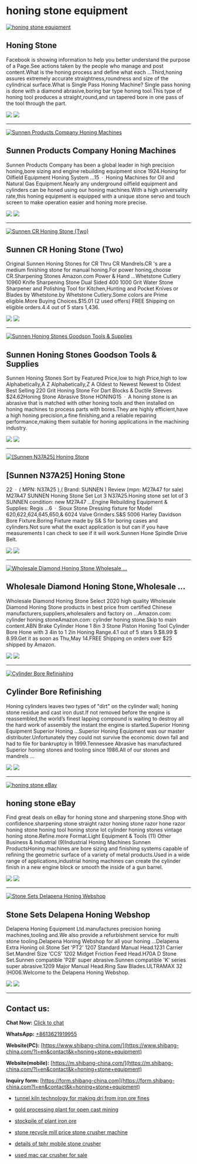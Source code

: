# honing stone equipment

<a href="https://swt.shibang-china.com/?l=en&img&k=honing+stone+equipment" target="_blank">![honing stone equipment](http://static.shibang-china.com/all-800x300/1160.jpg)</a>

## Honing Stone
Facebook is showing information to help you better understand the purpose of a Page.See actions taken by the people who manage and post content.What is the honing process and define what each …Third,honing assures extremely accurate straightness,roundness and size of the cylindrical surface.What is Single Pass Honing Machine? Single pass honing is done with a diamond abrasive,boring bar type honing tool.This type of honing tool produces a straight,round,and un tapered bore in one pass of the tool through the part.


<a href="https://whatsapp.shibangsoft.com/WhatsApp.php" target="_blank" title="WhatsApp">![](http://static.shibang-china.com/icon/whatsapp.png)</a> <a href="https://swt.shibang-china.com/?l=en&icon&k=honing+stone+equipment" target="_blank">![](http://static.shibang-china.com/icon/chat-en.png)</a>

---

<a href="https://swt.shibang-china.com/?l=en&img&k=honing+stone+equipment" target="_blank">![Sunnen Products Company Honing Machines](http://static.shibang-china.com/all-800x300/1168.jpg)</a>

## Sunnen Products Company Honing Machines
Sunnen Products Company has been a global leader in high precision honing,bore sizing and engine rebuilding equipment since 1924.Honing for Oilfield Equipment Honing System …15&ensp;&#0183;&ensp;Honing Machines for Oil and Natural Gas Equipment.Nearly any underground oilfield equipment and cylinders can be honed using our honing machines.With a high universality rate,this honing equipment is equipped with a unique stone servo and touch screen to make operation easier and honing more precise.


<a href="https://whatsapp.shibangsoft.com/WhatsApp.php" target="_blank" title="WhatsApp">![](http://static.shibang-china.com/icon/whatsapp.png)</a> <a href="https://swt.shibang-china.com/?l=en&icon&k=honing+stone+equipment" target="_blank">![](http://static.shibang-china.com/icon/chat-en.png)</a>

---

<a href="https://swt.shibang-china.com/?l=en&img&k=honing+stone+equipment" target="_blank">![Sunnen CR Honing Stone (Two)](http://static.shibang-china.com/all-800x300/51.jpg)</a>

## Sunnen CR Honing Stone (Two)
Original Sunnen Honing Stones for CR Thru CR Mandrels.CR 's are a medium finishing stone for manual honing.For power honing,choose CR.Sharpening Stones Amazon.com Power &amp; Hand …Whetstone Cutlery 10960 Knife Sharpening Stone Dual Sided 400 1000 Grit Water Stone Sharpener and Polishing Tool for Kitchen,Hunting and Pocket Knives or Blades by Whetstone.by Whetstone Cutlery.Some colors are Prime eligible.More Buying Choices.$15.01 (2 used offers) FREE Shipping on eligible orders.4.4 out of 5 stars 1,436.


<a href="https://whatsapp.shibangsoft.com/WhatsApp.php" target="_blank" title="WhatsApp">![](http://static.shibang-china.com/icon/whatsapp.png)</a> <a href="https://swt.shibang-china.com/?l=en&icon&k=honing+stone+equipment" target="_blank">![](http://static.shibang-china.com/icon/chat-en.png)</a>

---

<a href="https://swt.shibang-china.com/?l=en&img&k=honing+stone+equipment" target="_blank">![Sunnen Honing Stones Goodson Tools &amp; Supplies](http://static.shibang-china.com/all-800x300/946.jpg)</a>

## Sunnen Honing Stones Goodson Tools &amp; Supplies
Sunnen Honing Stones Sort by Featured Price,low to high Price,high to low Alphabetically,A Z Alphabetically,Z A Oldest to Newest Newest to Oldest Best Selling 220 Grit Honing Stone For Dart Blocks &amp; Ductile Sleeves $24.62Honing Stone Abrasive Stone HONING15&ensp;&#0183;&ensp;A honing stone is an abrasive that is matched with other honing tools and then installed on honing machines to process parts with bores.They are highly efficient,have a high honing precision,a fine finishing,and a reliable repairing performance,making them suitable for honing applications in the machining industry.


<a href="https://whatsapp.shibangsoft.com/WhatsApp.php" target="_blank" title="WhatsApp">![](http://static.shibang-china.com/icon/whatsapp.png)</a> <a href="https://swt.shibang-china.com/?l=en&icon&k=honing+stone+equipment" target="_blank">![](http://static.shibang-china.com/icon/chat-en.png)</a>

---

<a href="https://swt.shibang-china.com/?l=en&img&k=honing+stone+equipment" target="_blank">![[Sunnen N37A25] Honing Stone](http://static.shibang-china.com/all-800x300/1238.jpg)</a>

## [Sunnen N37A25] Honing Stone
22&ensp;&#0183;&ensp;( MPN: N37A25 ),( Brand: SUNNEN ) Review (mpn: M27A47 for sale) M27A47 SUNNEN Honing Stone Set Lot 3 N37A25.Honing stone set lot of 3 SUNNEN condition: new M27A47 …Engine Rebuilding Equipment &amp; Supplies: Regis …6&ensp;&#0183;&ensp;Sioux Stone Dressing fixture for Model 620,622,624,645,650,&amp; 6024 Valve Grinders.S&amp;S 5006 Harley Davidson Bore Fixture.Boring Fixture made by S&amp; S for boring cases and cylinders.Not sure what the exact application is but can if you have measurements I can check to see if it will work.Sunnen Hone Spindle Drive Belt.


<a href="https://whatsapp.shibangsoft.com/WhatsApp.php" target="_blank" title="WhatsApp">![](http://static.shibang-china.com/icon/whatsapp.png)</a> <a href="https://swt.shibang-china.com/?l=en&icon&k=honing+stone+equipment" target="_blank">![](http://static.shibang-china.com/icon/chat-en.png)</a>

---

<a href="https://swt.shibang-china.com/?l=en&img&k=honing+stone+equipment" target="_blank">![Wholesale Diamond Honing Stone,Wholesale …](http://static.shibang-china.com/all-800x300/390.jpg)</a>

## Wholesale Diamond Honing Stone,Wholesale …
Wholesale Diamond Honing Stone Select 2020 high quality Wholesale Diamond Honing Stone products in best price from certified Chinese manufacturers,suppliers,wholesalers and factory on …Amazon.com: cylinder honing stoneAmazon.com: cylinder honing stone.Skip to main content.ABN Brake Cylinder Hone 1 8in 3 Stone Piston Honing Tool Cylinder Bore Hone with 3 4in to 1 2in Honing Range.4.1 out of 5 stars 9.$8.99 $ 8.99.Get it as soon as Thu,May 14.FREE Shipping on orders over $25 shipped by Amazon.


<a href="https://whatsapp.shibangsoft.com/WhatsApp.php" target="_blank" title="WhatsApp">![](http://static.shibang-china.com/icon/whatsapp.png)</a> <a href="https://swt.shibang-china.com/?l=en&icon&k=honing+stone+equipment" target="_blank">![](http://static.shibang-china.com/icon/chat-en.png)</a>

---

<a href="https://swt.shibang-china.com/?l=en&img&k=honing+stone+equipment" target="_blank">![Cylinder Bore Refinishing](http://static.shibang-china.com/all-800x300/203.jpg)</a>

## Cylinder Bore Refinishing
Honing cylinders leaves two types of &quot;dirt&quot; on the cylinder wall; honing stone residue and cast iron dust.If not removed before the engine is reassembled,the world’s finest lapping compound is waiting to destroy all the hard work of assembly the instant the engine is started.Superior Honing Equipment Superior Honing …Superior Honing Equipment was our master distributer.Unfortunately they could not survive the economic down fall and had to file for bankruptcy in 1999.Tennessee Abrasive has manufactured Superior honing stones and tooling since 1986.All of our stones and mandrels …


<a href="https://whatsapp.shibangsoft.com/WhatsApp.php" target="_blank" title="WhatsApp">![](http://static.shibang-china.com/icon/whatsapp.png)</a> <a href="https://swt.shibang-china.com/?l=en&icon&k=honing+stone+equipment" target="_blank">![](http://static.shibang-china.com/icon/chat-en.png)</a>

---

<a href="https://swt.shibang-china.com/?l=en&img&k=honing+stone+equipment" target="_blank">![honing stone eBay](http://static.shibang-china.com/all-800x300/553.jpg)</a>

## honing stone eBay
Find great deals on eBay for honing stone and sharpening stone.Shop with confidence.sharpening stone straight razor honing stone razor hone razor honing stone honing tool honing stone lot cylinder honing stones vintage honing stone.Refine.more Format.Light Equipment &amp; Tools (11) Other Business &amp; Industrial (9)Industrial Honing Machines Sunnen ProductsHoning machines are bore sizing and finishing systems capable of refining the geometric surface of a variety of metal products.Used in a wide range of applications,industrial honing machines can create the cylinder finish in a new engine block or smooth the inside of a gun barrel.


<a href="https://whatsapp.shibangsoft.com/WhatsApp.php" target="_blank" title="WhatsApp">![](http://static.shibang-china.com/icon/whatsapp.png)</a> <a href="https://swt.shibang-china.com/?l=en&icon&k=honing+stone+equipment" target="_blank">![](http://static.shibang-china.com/icon/chat-en.png)</a>

---

<a href="https://swt.shibang-china.com/?l=en&img&k=honing+stone+equipment" target="_blank">![Stone Sets Delapena Honing Webshop](http://static.shibang-china.com/all-800x300/684.jpg)</a>

## Stone Sets Delapena Honing Webshop
Delapena Honing Equipment Ltd.manufactures precision honing machines,tooling and.We also provide a refurbishment service for multi stone tooling.Delapena Honing Webshop for all your honing …Delapena Extra Honing oil.Stone Set 'PT2' 1207 Standard Manual Head.1231 Carrier Set.Mandrel Size 'CCS' 1202 Midget Friction Feed Head.H70A D Stone Set.Sunnen compatible 'P28' super abrasive.Sunnen compatible 'K' series super abrasive.1209 Major Manual Head.Ring Saw Blades.ULTRAMAX 32 (H006.Welcome to the Delapena Honing Webshop.


<a href="https://whatsapp.shibangsoft.com/WhatsApp.php" target="_blank" title="WhatsApp">![](http://static.shibang-china.com/icon/whatsapp.png)</a> <a href="https://swt.shibang-china.com/?l=en&icon&k=honing+stone+equipment" target="_blank">![](http://static.shibang-china.com/icon/chat-en.png)</a>

---
## Contact us:

**Chat Now:** [Click to chat](https://swt.shibang-china.com?l=en&contact&k=honing+stone+equipment)

**WhatsApp:**  [+8613621919955](https://whatsapp.shibangsoft.com/WhatsApp.php)

**Website(PC):** [https://www.shibang-china.com/](https://www.shibang-china.com/?l=en&contact&k=honing+stone+equipment)

**Website(mobile):** [https://m.shibang-china.com/](https://m.shibang-china.com/?l=en&contact&k=honing+stone+equipment)

**Inquiry form:** [https://form.shibang-china.com](https://form.shibang-china.com?l=en&contact&k=honing+stone+equipment)

* [tunnel kiln technology for making dri from iron ore fines](../150/tunnel%20kiln%20technology%20for%20making%20dri%20from%20iron%20ore%20fines.md)

* [gold processing plant for open cast mining](../143/gold%20processing%20plant%20for%20open%20cast%20mining.md)

* [stockpile of plant iron ore](../143/stockpile%20of%20plant%20iron%20ore.md)

* [stone recycle mill price stone crusher machine](../149/stone%20recycle%20mill%20price%20stone%20crusher%20machine.md)

* [details of tphr mobile stone crusher](../149/details%20of%20tphr%20mobile%20stone%20crusher.md)

* [used mac car crusher for sale](../144/used%20mac%20car%20crusher%20for%20sale.md)